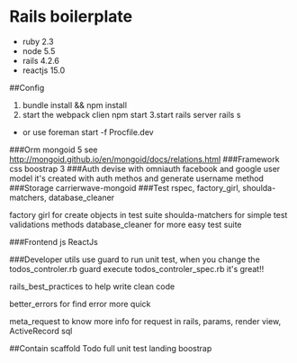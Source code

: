 # Rails boilerplate

* ruby 2.3
* node 5.5
* rails 4.2.6
* reactjs 15.0

##Config
1. bundle install && npm install
2. start the webpack clien npm start
3.start rails server rails s
* or use foreman start -f Procfile.dev

###Orm
mongoid 5
see http://mongoid.github.io/en/mongoid/docs/relations.html
###Framework css
boostrap 3
###Auth
devise
with omniauth facebook and google
user model it's created with auth methos and generate username method
###Storage
carrierwave-mongoid
###Test
rspec, factory_girl, shoulda-matchers, database_cleaner

factory girl for create objects in test suite
shoulda-matchers for simple test validations methods
database_cleaner for more easy test suite

###Frontend js
ReactJs

###Developer utils
use guard to run unit test, when you change the todos_controler.rb guard execute todos_controler_spec.rb it's great!!

rails_best_practices to help write clean code

better_errors for find error more quick

meta_request to know more info for request in rails, params, render view, ActiveRecord sql

##Contain
scaffold Todo full unit test
landing boostrap
